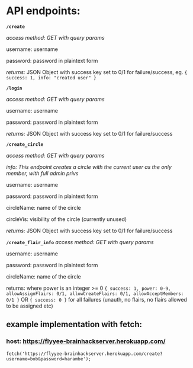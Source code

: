 # API endpoints:

**`/create`**

*access method: GET with query params*

username: username

password: password in plaintext form

*returns:* JSON Object with success key set to 0/1 for failure/success, eg.
`{ success: 1, info: "created user" }`



**`/login`**

*access method: GET with query params*

username: username

password: password in plaintext form

*returns:* JSON Object with success key set to 0/1 for failure/success



**`/create_circle`**

*access method: GET with query params*

*info: This endpoint creates a circle with the current user as the only member, with full admin privs*

username: username

password: password in plaintext form

circleName: name of the circle

circleVis: visibility of the circle (currently unused)

*returns:* JSON Object with success key set to 0/1 for failure/success



**`/create_flair_info`**
*access method: GET with query params*

username: username

password: password in plaintext form

circleName: name of the circle

returns: where power is an integer >= 0
`{
	success: 1,
	power: 0-9,
	allowAssignFlairs: 0/1,
	allowCreateFlairs: 0/1,
	allowAcceptMembers: 0/1
}` OR 
`{ success: 0 }` for all failures (unauth, no flairs, no flairs allowed to be assigned etc)



## example implementation with fetch:

### host: https://flyyee-brainhackserver.herokuapp.com/

`fetch('https://flyyee-brainhackserver.herokuapp.com/create?username=bob&password=harambe');`